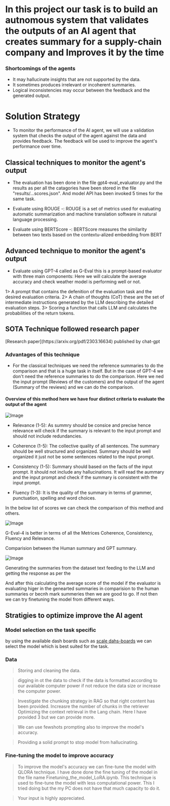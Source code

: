 <h1> In this project our task is to build an autnomous system that validates the outputs of an AI agent that creates summary for a supply-chain company and Improves it by the time </h1>

<h3> Shortcomings of the agents </h3>

- It may hallucinate insights that are not supported by the data.
- It sometimes produces irrelevant or incoherent summaries.
- Logical inconsistencies may occur between the feedback and the generated output.

<h1> Solution Strategy </h1>

- To monitor the performance of the AI agent, we will use a validation system that checks the output of the agent against the data and provides feedback. The feedback will be used to improve the agent's performance over time.

<h2> Classical techniques to monitor the agent's output</h2>

- The evaluation has been done in the file gpt4-eval_evaluator.py and the results as per all the catagories have been stored in the file "results/...scores.json". And model API has been invoked 5 times for the same task. 


- Evaluate using ROUGE -: ROUGE is a set of metrics used for evaluating automatic summarization and machine translation software in natural language processing. 

- Evaluate using BERTScore -: BERTScore measures the similarity between two texts based on the contextu-alized embedding from BERT

<h2> Advanced technique to monitor the agent's output</h2>


- Evaluate using GPT-4 called as G-Eval this is a prompt-based evaluator with three main components:
Here we will calculate the average accuracy and check weather model is performing well or not.

1> A prompt that contains the defenition of the evaluation task and the desired evaluation criteria.
2> A chain of thoughts (CoT) these are the set of intermediate instructions generated by the LLM describing the detailed evaluation steps.
3> Scoring a function that calls LLM and calculates the probabilities of the return tokens. 

<h2> SOTA Technique followed research paper </h2>
[Research paper](https://arxiv.org/pdf/2303.16634) published by chat-gpt 


<h3> Advantages of this technique </h3>

- For the classical techniques we need the reference summaries to do the comparison and that is a huge task in itself. But in the case of GPT-4 we don't need the reference summaries to do the comparison. Here we ned the input prompt (Reviews of the customers) and the output of the agent (Summary of the reviews) and we can do the comparison.

<h4> Overview of this method here we have four distinct criteria to evaluate the output of the agent </h4>

![Image](https://github.com/user-attachments/assets/73974880-0b6d-475d-aaa9-bffac102769d)

- Relevance (1-5): As summry should be consice and precise hence relevance will check if the summary is relevant to the input prompt and should not include redundancies. 

- Coherence (1-5): The collective quality of all sentences. The summary should be well structured and organized. Summary should be well organized it just not be some sentences related to the input prompt.

- Consistency (1-5): Summary should based on the facts of the input prompt. It should not include any hallucinations. It will read the aummary and the input prompt and check if the summary is consistent with the input prompt.


- Fluency (1-3): It is the quality of the summary in terms of grammer, punctuation, spelling and word choices.


In the below list of scores we can check the comparison of this method and others. 

![Image](https://github.com/user-attachments/assets/48078c6d-a6ff-4d41-9117-6a80fd3f2bbc)


G-Eval-4 is better in terms of all the Metrices Coherence, Consistency, Fluency and Relevance.

Comparision between the Human summary and GPT summary.

![Image](https://github.com/user-attachments/assets/030cb1af-4c30-4c37-b5b9-b5b91b87b892)



Generating the summaries from the dataset text feeding to the LLM and getting the response as per the 

And after this calculating the average score of the model if the evaluator is evaluating higer in the genearted summaries in comparision to the human summaries or becnh mark summeries then we are good to go. If not then we can try finetuning the model from different ways.





<h2> Stratigies to optimize improve the AI agent</h2>

<h3> Model selection on the task specific </h3

by using the available dash boards such as  [scale dahs-boards](https://scale.com/leaderboards) we can select the model which is best suited for the task.


<h3> Data </h3>

> Storing and cleaning the data.

> digging in ot the data to check if the data is formatted according to our available computer power if not reduce the data size or increase the computer power.


> Investigate the chunking strategy in RAG so that right content has been provided. Increasre the number of chunks in the retriever Optimizing the context retrieval in the Lang chain. Here I have provided 3 but we can provide more. 

> We can use fewshots prompting also to improve the model's accuracy.

> Providing a solid prompt to stop model from hallucinating.


<h3> Fine-tuning the model to improve accuracy </h3>


> To improve the model's accuracy we can fine-tune the model with QLORA technique. 
> I have done done the fine tuning of the model in the file name Finetuning_the_model_LoRA.ipynb.
> This technique is used to fine-tune the model with less computational power.
> This I tried doing but the my PC does not have that much capacity to do it. 

> Your input is highly appreciated. 
